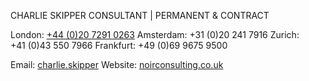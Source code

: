 CHARLIE SKIPPER​
CONSULTANT | PERMANENT & CONTRACT

London: [+44 (0)20 7291 0263](tel:+44%20(0)20%207291%200263)
Amsterdam: +31 (0)20 241 7916
Zurich: +41 (0)43 550 7966
Frankfurt: +49 (0)69 9675 9500

Email: [charlie.skipper](mailto:charlie.skipper@noirconsulting.co.uk)
Website: [noirconsulting.co.uk](http://noirconsulting.co.uk/)